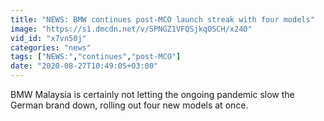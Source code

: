 ```yaml
---
title: "NEWS: BMW continues post-MCO launch streak with four models"
image: "https://s1.dmcdn.net/v/SPNGZ1VFQSjkqOSCH/x240"
vid_id: "x7vn50j"
categories: "news"
tags: ["NEWS:","continues","post-MCO"]
date: "2020-08-27T10:49:05+03:00"
---
```

BMW Malaysia is certainly not letting the ongoing pandemic slow the German brand down, rolling out four new models at once.
